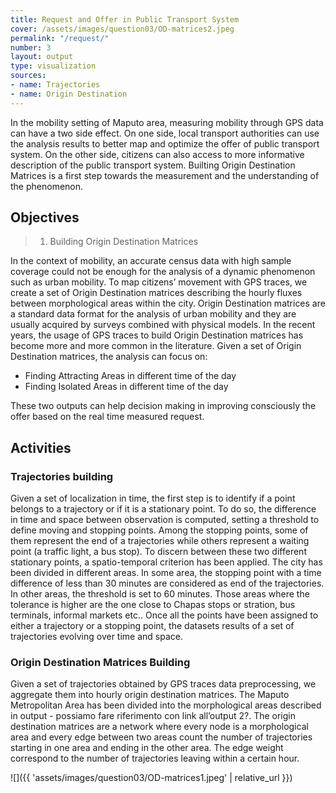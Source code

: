 ```yaml
---
title: Request and Offer in Public Transport System
cover: /assets/images/question03/OD-matrices2.jpeg
permalink: "/request/"
number: 3
layout: output
type: visualization
sources:
- name: Trajectories
- name: Origin Destination
---
```


In the mobility setting of Maputo area, measuring mobility through GPS data can have a two side effect. On one side, local transport authorities can use the analysis results to better map and optimize the offer of public transport system. On the other side, citizens can also access to more informative description of the public transport system. Builting Origin Destination Matrices is a first step towards the measurement and the understanding of the phenomenon.

## Objectives
> 1. Building Origin Destination Matrices

In the context of mobility, an accurate census data with high sample coverage  could not be enough for the analysis of a dynamic phenomenon such as urban mobility. To map citizens’ movement with GPS traces, we create a set of Origin Destination matrices describing the hourly fluxes between morphological areas within the city. Origin Destination matrices are a standard data format for the analysis of urban mobility and they are usually acquired by surveys combined with physical models. In the recent years, the usage of GPS traces to build Origin Destination matrices has become more and more common in the literature. Given a set of Origin Destination matrices, the analysis can focus on:
- Finding Attracting Areas in different time of the day
- Finding Isolated Areas in different time of the day

These two outputs can help decision making in improving consciously the offer based on the real time measured request.

## Activities
### Trajectories building
Given a set of localization in time, the first step is to identify if a point belongs to a trajectory or if it is a stationary point. To do so, the difference in time and space between observation is computed, setting a threshold to define moving and stopping points. Among the stopping points, some of them represent the end of a trajectories while others represent a waiting point (a traffic light, a bus stop). To discern between these two different stationary points, a spatio-temporal criterion has been applied. The city has been divided in different areas. In some area, the stopping point with a time difference of less than 30 minutes are considered as end of the trajectories. In other areas, the threshold is set to 60 minutes. Those areas where the tolerance is higher are the one close to Chapas stops or stration, bus terminals, informal markets etc.. Once all the points have been assigned to either a trajectory or a stopping point, the datasets results of a set of trajectories evolving over time and space.

### Origin Destination Matrices Building
Given a set of trajectories obtained by GPS traces data preprocessing, we aggregate them into hourly origin destination matrices. The Maputo Metropolitan Area has been divided into the morphological areas described in output - possiamo fare riferimento con link all’output 2?. The origin destination matrices are  a network where every node is a morphological area and every edge between two areas count the number of trajectories starting in one area and ending in the other area. The edge weight correspond to the number of trajectories leaving within a certain hour.

![]({{ 'assets/images/question03/OD-matrices1.jpeg' | relative_url }})
